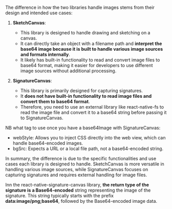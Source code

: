 The difference in how the two libraries handle images stems from their design and intended use cases:

1. **SketchCanvas**:
   - This library is designed to handle drawing and sketching on a canvas.
   - It can directly take an object with a filename path and **interpret the base64 image because it is built to handle various image sources and formats internally**.
   - It likely has built-in functionality to read and convert image files to base64 format, making it easier for developers to use different image sources without additional processing.

2. **SignatureCanvas**:
   - This library is primarily designed for capturing signatures.
   - It **does not have built-in functionality to read image files and convert them to base64 format**.
   - Therefore, you need to use an external library like react-native-fs to read the image file and convert it to a base64 string before passing it to SignatureCanvas.

NB what tag to use once you have a base64Image with SignatureCanvas:
- webStyle: Allows you to inject CSS directly into the web view, which can handle base64-encoded images.
- bgSrc: Expects a URL or a local file path, not a base64-encoded string.

In summary, the difference is due to the specific functionalities and use cases each library is designed to handle. SketchCanvas is more versatile in handling various image sources, while SignatureCanvas focuses on capturing signatures and requires external handling for image files.


Inn the react-native-signature-canvas library, **the return type of the signature is a Base64-encoded** string representing the image of the signature. This string typically starts with the prefix **data:image/png;base64**, followed by the Base64-encoded image data.